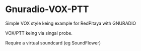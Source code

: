 # Gnuradio-VOX-PTT
Simple VOX style keing example for RedPitaya with GNURADIO

VOX/PTT keing via singal probe.

Require a virtual soundcard (eg SoundFlower) 
